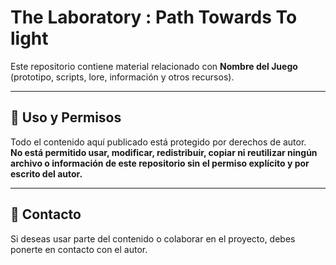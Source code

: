# The Laboratory : Path Towards To light

Este repositorio contiene material relacionado con **Nombre del Juego** (prototipo, scripts, lore, información y otros recursos).

---

## 🚫 Uso y Permisos
Todo el contenido aquí publicado está protegido por derechos de autor.  
**No está permitido usar, modificar, redistribuir, copiar ni reutilizar ningún archivo o información de este repositorio sin el permiso explícito y por escrito del autor.**

---

## 📩 Contacto
Si deseas usar parte del contenido o colaborar en el proyecto, debes ponerte en contacto con el autor.
